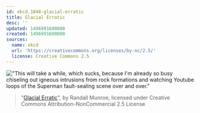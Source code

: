 ```yaml
---
id: xkcd.1848-glacial-erratic
title: Glacial Erratic
desc: ''
updated: 1496991600000
created: 1496991600000
sources:
  name: xkcd
  url: 'https://creativecommons.org/licenses/by-nc/2.5/'
  license: Creative Commons 2.5
---
```

!["This will take a while, which sucks, because I'm already so busy chiseling out igneous intrusions from rock formations and watching Youtube loops of the Superman fault-sealing scene over and over."](https://imgs.xkcd.com/comics/glacial_erratic.png)
> "[Glacial Erratic](https://xkcd.com/1848/)", by Randall Munroe, licensed under Creative Commons Attribution-NonCommercial 2.5 License
